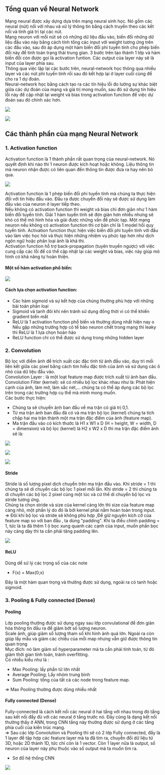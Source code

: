 ## Tổng quan về Neural Network
Mạng neural được xây dựng dựa trên mạng neural sinh học. Nó gồm các neural (nút) nối với nhau và xử lý thông tin bằng cách truyền theo các kết nối và tính giá trị tại các nút. <br>
Mạng neuron với mỗi nút sẽ có những dữ liệu đầu vào, biến đổi những dữ liệu đầu vào này bằng cách tính tổng các input với weight tương ứng trên các đầu vào, sau đó áp dụng một hàm biến đổi phi tuyến tính cho phép biến đổi này để tính toán trạng thái trung gian. 3 bước trên tạo thành 1 lớp và hàm biến đổi còn được gọi là activation funtion. Các output của layer này sẽ là input của layer phía sau. <br>
Thông qua việc lặp lại các bước trên, neural-network học thông qua nhiều layer và các nút phi tuyến tính rồi sau đó kết hợp lại ở layer cuối cùng để cho ra 1 dự đoán.  <br>
Neural-network học bằng cách tạo ra các tín hiệu lỗi đo lường sự khác biệt giữa các dự đoán của mạng và giá trị mong muốn, sau đó sử dụng tín hiệu lỗi này để cập nhật lại weight và bias trong activation function để việc dự đoán sau đó chính xác hơn.

![](https://images.viblo.asia/9acc0139-8bab-4541-be3a-42699ab7b5fa.png) 

![](https://images.viblo.asia/146a50c7-7259-4b38-81e8-9e601c126ab1.png)

## Các thành phần của mạng Neural Network
### 1. Activation function
Activation function là 1 thành phần rất quan trọng của neural-network. Nó quyết định khi nào thì 1 neuron được kích hoạt hoặc không. Liệu thông tin mà neuron nhận được có liên quan đến thông tin được đưa ra hay nên bỏ qua. <br>

![](https://images.viblo.asia/240439e9-8de1-423f-bf8e-19fcd6b571bc.png) 

Activation function là 1 phép biến đổi phi tuyến tính mà chúng ta thực hiện đối với tín hiệu đầu vào. Đầu ra được chuyển đổi này sẽ được sử dụng làm đầu vào của neuron ở layer tiếp theo.  <br>
Nếu không có activation function thì weight và bias chỉ đơn giản như 1 hàm biến đổi tuyến tính. Giải 1 hàm tuyến tính sẽ đơn giản hơn nhiều nhưng sẽ khó có thể mô hình hóa và giải được những vấn đề phức tạp. Một mạng neuron nếu không có activation function thì cơ bản chỉ là 1 model hồi quy tuyến tính. Activation function thực hiện việc biến đổi phi tuyến tính với đầu vào làm việc học hỏi và thực hiện những nhiệm vụ phức tạp hơn như dịch ngôn ngữ hoặc phân loại ảnh là khả thi.  <br>
Activation function hỗ trợ back-propagation (tuyên truyền ngược) với việc cung cấp các lỗi để có thể cập nhật lại các weight và bias, việc này giúp mô hình có khả năng tự hoàn thiện.
#### Một số hàm activation phổ biến:
![](https://images.viblo.asia/3bb51275-7cad-493c-96df-9a7d9ac2cfe9.png)
#### Cách lựa chọn activation function:
* Các hàm sigmoid và sự kết hợp của chúng thường phù hợp với những bài toán phân loại
* Sigmoid và tanh đôi khi nên tránh sử dụng đồng thời vì có thể khiến gradient biến mất
* ReLU là 1 activation function phổ biến và thường dùng nhất hiện nay o Nếu gặp những trường hợp có tế bào neuron chết trong mạng thì leaky thì ReLU là 1 lựa chọn hoàn hảo
* ReLU function chỉ có thể được sử dụng trong những hidden layer
### 2. Convolution
Bộ lọc với điểm ảnh để trích xuất các đặc tính từ ảnh đầu vào, duy trì mối liên kết giữa các pixel bằng cách tìm hiểu đặc tính của ảnh và sử dụng các ô nhỏ của dữ liệu đầu vào. <br>
Convolution Layer : là một loạt feature map được trích xuất từ ảnh ban đầu.  <br>
Convolution Filter (kernel): sẽ có nhiều bộ lọc khác nhau như là: Phát hiện cạnh của ảnh, làm mờ, làm sắc nét,… chúng ta có thể áp dụng các bộ lọc trên trong các trường hợp cụ thể mà mình mong muốn.<br>
Các bước thực hiện:  <br>
* Chúng ta sẽ chuyển ảnh ban đầu về ma trận có giá trị 0,1. <br>
* Từ ma trận ảnh ban đầu đã có và ma trận bộ lọc (kernel) chúng ta tích chập hai ma trận thành một ma trận đặc điểm của ảnh (feature map). <br>
* Ma trận đầu vào có kích thước là H1 x W1 x D (H = height, W = width, D = dimension) và bộ lọc (kernel) là H2 x W2 x D thì ma trận đặc điểm ảnh sẽ là:  <br>

![](https://images.viblo.asia/d2ca86bf-3e55-48e2-abc8-801f93525390.png)

![](https://images.viblo.asia/bc03a744-3da9-421b-b945-79f41367abf7.png)

![](https://images.viblo.asia/2741d3e3-d02d-4bfd-839d-cfedf44b528b.png)

#### Stride 
Stride là số lượng pixel dịch chuyển trên ma trận đầu vào. Khi stride = 1 thì chúng ta sẽ di chuyển các bộ lọc 1 pixel mỗi lần. Khi stride = 2 thì chúng ta di chuyển các bộ lọc 2 pixel cùng một lúc và cứ thế di chuyển bộ lọc vs stride tương ứng.  <br>
Chúng ta chọn stride và size của kernel càng lớn thì size của feature map càng nhỏ, một phần lý do đó là bởi kernel phải nằm hoàn toàn trong input.  <br>
=>	Đôi khi bộ lọc và stride sẽ không phù hợp ,Để giữ nguyên kích cỡ của feature map so với ban đầu , ta dùng "padding". Khi ta điều chỉnh padding = 1, tức là ta đã thêm 1 ô bọc xung quanh các cạnh của input, muốn phần bọc này càng dày thì ta cần phải tăng padding lên.  <br>

![](https://images.viblo.asia/4fc99b3e-a58f-4159-a0a9-f8b1b08688c1.png)

#### ReLU
Dùng dể sử lý các trọng số của các note <br>
*	F(x) = Max(0;x) <br>

Đây là một hàm quan trọng và thường được sử dụng, ngoài ra có tanh hoặc sigmoid.
### 3. Pooling & Fully connected (Dense)
#### Pooling
Lớp pooling thường được sử dụng ngay sau lớp convulational để đơn giản hóa thông tin đầu ra để giảm bớt số lượng neuron. <br>
Scale ảnh, giúp giảm số lượng tham số khi hình ảnh quá lớn. Ngoài ra còn giúp lấy mẫu và giảm các chiều của mỗi map nhưng vẫn giữ được thông tin quan trọng <br>
Mục đích: nó làm giảm số hyperparameter mà ta cần phải tính toán, từ đó giảm thời gian tính toán, tránh overfitting. <br>
Có nhiều kiểu như là : <br>
* Max Pooling: lấy phần tử lớn nhất
* Average Pooling; Lấy nhóm trung bình 
* Sum Pooling: tổng của tất cả các node trong feature map. 

=> Max Pooling thường được dùng nhiều nhất

#### Fully connected (Dense)
Fully-connected là cách kết nối các neural ở hai tầng với nhau trong đó tầng sau kết nối đẩy đủ với các neural ở tầng trước nó. Đây cũng là dạng kết nối thường thấy ở ANN, trong CNN tầng này thường được sử dụng ở các tầng phía cuối của kiến trúc mạng.   <br>
=> Sau các lớp Convolution và Pooling thì sẽ có 2 lớp Fully connected, đầy là 1 layer để tập hợp các feature layer mà ta đã tìm ra, chuyển đổi dữ liệu từ 3D, hoặc 2D thành 1D, tức chỉ còn là 1 vector. Còn 1 layer nữa là output, số neuron của layer này phụ thuộc vào số output mà ta muốn tìm ra.
-	Sơ đồ hệ thống CNN

![](https://images.viblo.asia/6b780258-2203-48bc-8754-a5d700a3e1c0.png)